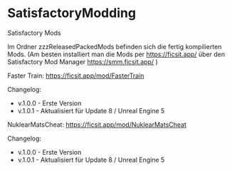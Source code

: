 # SatisfactoryModding
Satisfactory Mods

Im Ordner zzzReleasedPackedMods befinden sich die fertig kompilierten Mods.
(Am besten installiert man die Mods per https://ficsit.app/ über den Satisfactory Mod Manager https://smm.ficsit.app/ )


Faster Train:
https://ficsit.app/mod/FasterTrain

Changelog:
- v.1.0.0 - Erste Version
- v.1.0.1 - Aktualisiert für Update 8 / Unreal Engine 5


NuklearMatsCheat:
https://ficsit.app/mod/NuklearMatsCheat

Changelog:
- v.1.0.0 - Erste Version
- v.1.0.1 - Aktualisiert für Update 8 / Unreal Engine 5